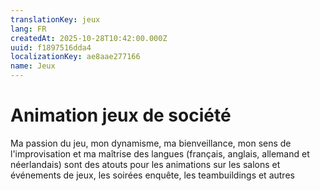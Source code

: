 ```yaml
---
translationKey: jeux
lang: FR
createdAt: 2025-10-28T10:42:00.000Z
uuid: f1897516dda4
localizationKey: ae8aae277166
name: Jeux
---
```

# Animation jeux de société

Ma passion du jeu, mon dynamisme, ma bienveillance, mon sens de l'improvisation et ma maîtrise des langues (français, anglais, allemand et néerlandais) sont des atouts pour les animations sur les salons et événements de jeux, les soirées enquête, les teambuildings et autres
